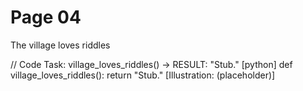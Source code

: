 # Page 04

The village loves riddles

// Code Task: village_loves_riddles() → RESULT: "Stub."
[python]
def village_loves_riddles():
    return "Stub."
[Illustration: (placeholder)]
